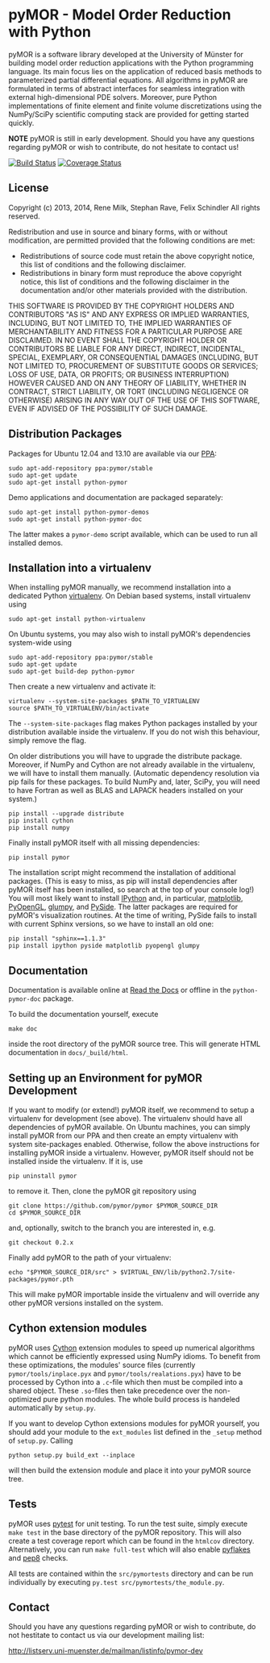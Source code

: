 pyMOR - Model Order Reduction with Python
=========================================

pyMOR is a software library developed at the University of Münster for building
model order reduction applications with the Python programming language.  Its
main focus lies on the application of reduced basis methods to parameterized
partial differential equations.  All algorithms in pyMOR are formulated in
terms of abstract interfaces for seamless integration with external
high-dimensional PDE solvers. Moreover, pure Python implementations of finite
element and finite volume discretizations using the NumPy/SciPy scientific
computing stack are provided for getting started quickly.

**NOTE** pyMOR is still in early development.  Should you have any questions
regarding pyMOR or wish to contribute, do not hesitate to contact us!

[![Build Status](https://travis-ci.org/pymor/pymor.png?branch=master)](https://travis-ci.org/pymor/pymor)
[![Coverage Status](https://coveralls.io/repos/pymor/pymor/badge.png)](https://coveralls.io/r/pymor/pymor)

License
-------

Copyright (c) 2013, 2014, Rene Milk, Stephan Rave, Felix Schindler
All rights reserved.

Redistribution and use in source and binary forms, with or without
modification, are permitted provided that the following conditions are met:

* Redistributions of source code must retain the above copyright notice, this
  list of conditions and the following disclaimer.
* Redistributions in binary form must reproduce the above copyright notice,
  this list of conditions and the following disclaimer in the documentation
  and/or other materials provided with the distribution.

THIS SOFTWARE IS PROVIDED BY THE COPYRIGHT HOLDERS AND CONTRIBUTORS "AS IS" AND
ANY EXPRESS OR IMPLIED WARRANTIES, INCLUDING, BUT NOT LIMITED TO, THE IMPLIED
WARRANTIES OF MERCHANTABILITY AND FITNESS FOR A PARTICULAR PURPOSE ARE
DISCLAIMED. IN NO EVENT SHALL THE COPYRIGHT HOLDER OR CONTRIBUTORS BE LIABLE
FOR ANY DIRECT, INDIRECT, INCIDENTAL, SPECIAL, EXEMPLARY, OR CONSEQUENTIAL
DAMAGES (INCLUDING, BUT NOT LIMITED TO, PROCUREMENT OF SUBSTITUTE GOODS OR
SERVICES; LOSS OF USE, DATA, OR PROFITS; OR BUSINESS INTERRUPTION) HOWEVER
CAUSED AND ON ANY THEORY OF LIABILITY, WHETHER IN CONTRACT, STRICT LIABILITY,
OR TORT (INCLUDING NEGLIGENCE OR OTHERWISE) ARISING IN ANY WAY OUT OF THE USE
OF THIS SOFTWARE, EVEN IF ADVISED OF THE POSSIBILITY OF SUCH DAMAGE.


Distribution Packages
---------------------

Packages for Ubuntu 12.04 and 13.10 are available via our
[PPA](https://launchpad.net/~pymor/+archive/stable):

    sudo apt-add-repository ppa:pymor/stable
    sudo apt-get update
    sudo apt-get install python-pymor

Demo applications and documentation are packaged separately:

    sudo apt-get install python-pymor-demos
    sudo apt-get install python-pymor-doc

The latter makes a `pymor-demo` script available, which can be used to run
all installed demos.


Installation into a virtualenv
------------------------------

When installing pyMOR manually, we recommend installation into a dedicated
Python [virtualenv](http://www.virtualenv.org/). On Debian based systems,
install virtualenv using

    sudo apt-get install python-virtualenv

On Ubuntu systems, you may also wish to install pyMOR's dependencies 
system-wide using

    sudo apt-add-repository ppa:pymor/stable
    sudo apt-get update
    sudo apt-get build-dep python-pymor

Then create a new virtualenv and activate it:

    virtualenv --system-site-packages $PATH_TO_VIRTUALENV
    source $PATH_TO_VIRTUALENV/bin/activate

The `--system-site-packages` flag makes Python packages installed
by your distribution available inside the virtualenv. If you do not wish
this behaviour, simply remove the flag.

On older distributions you will have to upgrade the distribute package.
Moreover, if NumPy and Cython are not already available in the virtualenv,
we will have to install them manually. (Automatic dependency resolution
via pip fails for these packages. To build NumPy and, later, SciPy, you
will need to have Fortran as well as BLAS and LAPACK headers installed
on your system.)

    pip install --upgrade distribute
    pip install cython
    pip install numpy

Finally install pyMOR itself with all missing dependencies:

    pip install pymor

The installation script might recommend the installation of additional
packages. (This is easy to miss, as pip will install dependencies after
pyMOR itself has been installed, so search at the top of your console
log!) You will most likely want to install [IPython](http://www.ipython.org)
and, in particular, [matplotlib](http://matplotlib.org),
[PyOpenGL](http://pyopengl.sourceforge.net/),
[glumpy](https://code.google.com/p/glumpy/),
and [PySide](http://qt-project.org/wiki/PySide). The latter
packages are required for pyMOR's visualization routines. At the time
of writing, PySide fails to install with current Sphinx versions, so we
have to install an old one:

    pip install "sphinx==1.1.3"
    pip install ipython pyside matplotlib pyopengl glumpy 


Documentation
-------------

Documentation is available online at [Read the Docs](http://pymor.readthedocs.org/)
or offline in the `python-pymor-doc` package.

To build the documentation yourself, execute

    make doc
    
inside the root directory of the pyMOR source tree. This will generate HTML
documentation in `docs/_build/html`.


Setting up an Environment for pyMOR Development
-----------------------------------------------

If you want to modify (or extend!) pyMOR itself, we recommend to setup a
virtualenv for development (see above). The virtualenv should have all
dependencies of pyMOR available. On Ubuntu machines, you can simply install
pyMOR from our PPA and then create an empty virtualenv with system
site-packages enabled. Otherwise, follow the above instructions for installing
pyMOR inside a virtualenv. However, pyMOR itself should not be installed inside
the virtualenv. If it is, use

    pip uninstall pymor

to remove it. Then, clone the pyMOR git repository using

    git clone https://github.com/pymor/pymor $PYMOR_SOURCE_DIR
    cd $PYMOR_SOURCE_DIR

and, optionally, switch to the branch you are interested in, e.g.

    git checkout 0.2.x

Finally add pyMOR to the path of your virtualenv:

    echo "$PYMOR_SOURCE_DIR/src" > $VIRTUAL_ENV/lib/python2.7/site-packages/pymor.pth

This will make pyMOR importable inside the virtualenv and will override any
other pyMOR versions installed on the system.


Cython extension modules
------------------------

pyMOR uses [Cython](http://www.cython.org/) extension modules to speed up
numerical algorithms which cannot be efficiently expressed using NumPy idioms.
To benefit from these optimizations, the modules' source files (currently
`pymor/tools/inplace.pyx` and `pymor/tools/realations.pyx`) have to be processed
by Cython into a `.c`-file which then must be compiled into a shared object.
These `.so`-files then take precedence over the non-optimized pure python
modules. The whole build process is handeled automatically by `setup.py`.

If you want to develop Cython extensions modules for pyMOR yourself, you should
add your module to the `ext_modules` list defined in the `_setup` method of
`setup.py`. Calling

    python setup.py build_ext --inplace

will then build the extension module and place it into your pyMOR source tree.


Tests
-----

pyMOR uses [pytest](http://pytest.org/) for unit testing. To run the test suite,
simply execute `make test` in the base directory of the pyMOR repository. This
will also create a test coverage report which can be found in the `htmlcov`
directory. Alternatively, you can run `make full-test` which will also enable
[pyflakes](https://pypi.python.org/pypi/pyflakes) and
[pep8](http://www.python.org/dev/peps/pep-0008/) checks.

All tests are contained within the `src/pymortests` directory and can be run
individually by executing `py.test src/pymortests/the_module.py`.


Contact
-------

Should you have any questions regarding pyMOR or wish to contribute, 
do not hestitate to contact us via our development mailing list:

<http://listserv.uni-muenster.de/mailman/listinfo/pymor-dev>
